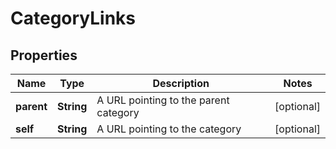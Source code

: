 

# CategoryLinks

## Properties

Name | Type | Description | Notes
------------ | ------------- | ------------- | -------------
**parent** | **String** | A URL pointing to the parent category |  [optional]
**self** | **String** | A URL pointing to the category |  [optional]



